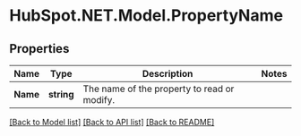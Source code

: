 # HubSpot.NET.Model.PropertyName

## Properties

Name | Type | Description | Notes
------------ | ------------- | ------------- | -------------
**Name** | **string** | The name of the property to read or modify. | 

[[Back to Model list]](../README.md#documentation-for-models) [[Back to API list]](../README.md#documentation-for-api-endpoints) [[Back to README]](../README.md)

